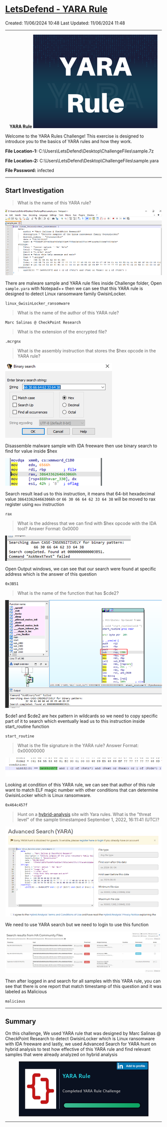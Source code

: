 # [LetsDefend - YARA Rule](https://app.letsdefend.io/challenge/yara-rule)
Created: 11/06/2024 10:48
Last Updated: 11/06/2024 11:48
* * *
<div align=center>

**YARA Rule**
![5507e47de32223c02346c5eede4bb543.png](/_resources/5507e47de32223c02346c5eede4bb543.png)
</div>
Welcome to the YARA Rules Challenge! This exercise is designed to introduce you to the basics of YARA rules and how they work.

**File Location-1:** C:\Users\LetsDefend\Desktop\ChallengeFiles\sample.7z

**File Location-2:** C:\Users\LetsDefend\Desktop\ChallengeFiles\sample.yara

**File Password:** infected
* * *
## Start Investigation
>What is the name of this YARA rule?

![7676c7f3c20434eae516178c5b55c1fd.png](/_resources/7676c7f3c20434eae516178c5b55c1fd.png)

There are malware sample and YARA rule files inside Challenge folder, Open `sample.yara` with Notepad++ then we can see that this YARA rule is designed to detect Linux ransomware family GwisinLocker. 

```
linux_GwisinLocker_ransomware
```

>What is the name of the author of this YARA rule?
```
Marc Salinas @ CheckPoint Research
```

>What is the extension of the encrypted file?
```
.mcrgnx
```

>What is the assembly instruction that stores the $hex opcode in the YARA rule?

![79bb20332a6d9dad0bc2fbd7269197fb.png](/_resources/79bb20332a6d9dad0bc2fbd7269197fb.png)

Disassemble malware sample with IDA freeware then use binary search to find for value inside $hex

![1d10f0ff2863251ee93291d18670bf24.png](/_resources/1d10f0ff2863251ee93291d18670bf24.png)

Search result lead us to this instruction, it means that 64-bit hexadecimal value `3864336264663066h` or `66 30 66 64 62 33 64 38` will be moved to rax register using `mov` instruction

```
rax
```

>What is the address that we can find with $hex opcode with the IDA tool?
Answer Format: 0x0000

![006157c837a22521c149325c8beee4ba.png](/_resources/006157c837a22521c149325c8beee4ba.png)

Open Output windows, we can see that our search were found at specific address which is the answer of this question

```
0x3B51
```

>What is the name of the function that has $cde2?

![63317e7d2041eb5b060dfcdb52b57e5a.png](/_resources/63317e7d2041eb5b060dfcdb52b57e5a.png)

$cde1 and $cde2 are hex pattern in wildcards so we need to copy specific part of it to search which eventually lead us to this instruction inside start_routine function

```
start_routine
```

>What is the file signature in the YARA rule?
Answer Format: 0x00000000

![7e788bba7f4a37e09b6a544eb0a5bbaf.png](/_resources/7e788bba7f4a37e09b6a544eb0a5bbaf.png)

Looking at condition of this YARA rule, we can see that author of this rule want to match ELF magic number with other conditions that can determine GwisinLocker which is Linux ransomware.

```
0x464c457f
```

>Hunt on a [hybrid-analysis](https://www.hybrid-analysis.com/) site with Yara rules. What is the "threat level" of the sample timestamped September 1, 2022, 16:11:41 (UTC)?

![fa30b9ae0f919c87798460cb1f72316b.png](/_resources/fa30b9ae0f919c87798460cb1f72316b.png)

We need to use YARA search but we need to login to use this function

![5470cf46c530ac6880b97403de630832.png](/_resources/5470cf46c530ac6880b97403de630832.png)

Then after logged in and search for all samples with this YARA rule, you can see that there is one report that match timestamp of this question and it was labeled as Malicious

```
malicious
```

* * *
## Summary

On this challenge, We used YARA rule that was designed by Marc Salinas @ CheckPoint Research to detect GwisinLocker which is Linux ransomware with IDA freeware and lastly, we used Advanced Search for YARA hunt on hybrid analysis to test how effective of this YARA rule and find relevant samples that were already analyzed on hybrid analysis

<div align=center>

![e04c077150207472ff5f82701f11d3ff.png](/_resources/e04c077150207472ff5f82701f11d3ff.png)
</div>

* * *
